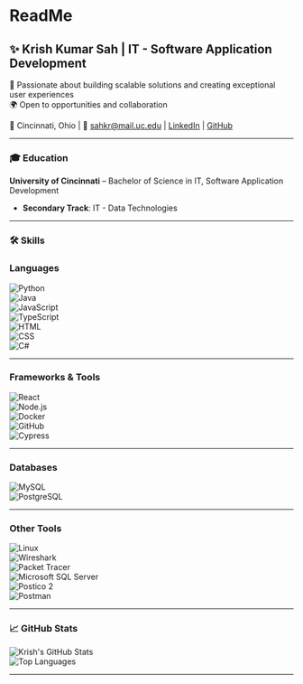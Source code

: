 # ReadMe

## ✨ Krish Kumar Sah | IT - Software Application Development  
🚀 Passionate about building scalable solutions and creating exceptional user experiences  
🌍 Open to opportunities and collaboration  

📍 Cincinnati, Ohio  |  📧 sahkr@mail.uc.edu  |  [LinkedIn](https://www.linkedin.com/in/krishsah/) | [GitHub](https://github.com/krishsah01)  

---

### 🎓 Education  
**University of Cincinnati** – Bachelor of Science in IT, Software Application Development  
- **Secondary Track**: IT - Data Technologies  

---

### 🛠 Skills  

### **Languages**  
![Python](https://img.shields.io/badge/Python-3670A0?style=for-the-badge&logo=python&logoColor=ffdd54)  
![Java](https://img.shields.io/badge/Java-007396?style=for-the-badge&logo=java&logoColor=white)  
![JavaScript](https://img.shields.io/badge/JavaScript-F7DF1E?style=for-the-badge&logo=javascript&logoColor=black)  
![TypeScript](https://img.shields.io/badge/TypeScript-3178C6?style=for-the-badge&logo=typescript&logoColor=white)  
![HTML](https://img.shields.io/badge/HTML5-E34F26?style=for-the-badge&logo=html5&logoColor=white)  
![CSS](https://img.shields.io/badge/CSS3-1572B6?style=for-the-badge&logo=css3&logoColor=white)  
![C#](https://img.shields.io/badge/C%23-239120?style=for-the-badge&logo=c-sharp&logoColor=white)  

---

### **Frameworks & Tools**  
![React](https://img.shields.io/badge/React-20232A?style=for-the-badge&logo=react&logoColor=61DAFB)  
![Node.js](https://img.shields.io/badge/Node.js-339933?style=for-the-badge&logo=nodedotjs&logoColor=white)  
![Docker](https://img.shields.io/badge/Docker-2496ED?style=for-the-badge&logo=docker&logoColor=white)  
![GitHub](https://img.shields.io/badge/GitHub-181717?style=for-the-badge&logo=github&logoColor=white)  
![Cypress](https://img.shields.io/badge/Cypress-17202C?style=for-the-badge&logo=cypress&logoColor=white)  

---

### **Databases**  
![MySQL](https://img.shields.io/badge/MySQL-4479A1?style=for-the-badge&logo=mysql&logoColor=white)  
![PostgreSQL](https://img.shields.io/badge/PostgreSQL-336791?style=for-the-badge&logo=postgresql&logoColor=white) 

---

### **Other Tools**  
![Linux](https://img.shields.io/badge/Linux-FCC624?style=for-the-badge&logo=linux&logoColor=black)  
![Wireshark](https://img.shields.io/badge/Wireshark-1679A7?style=for-the-badge&logo=wireshark&logoColor=white)  
![Packet Tracer](https://img.shields.io/badge/Packet%20Tracer-0094FF?style=for-the-badge&logo=cisco&logoColor=white)  
![Microsoft SQL Server](https://img.shields.io/badge/Microsoft%20SQL%20Server-CC2927?style=for-the-badge&logo=microsoftsqlserver&logoColor=white)  
![Postico 2](https://img.shields.io/badge/Postico_2-4A90E2?style=for-the-badge&logo=postgresql&logoColor=white)  
![Postman](https://img.shields.io/badge/Postman-FF6C37?style=for-the-badge&logo=postman&logoColor=white)  

---

### 📈 GitHub Stats  
![Krish's GitHub Stats](https://github-readme-stats.vercel.app/api?username=krishsah01&show_icons=true&theme=radical)  
![Top Languages](https://github-readme-stats.vercel.app/api/top-langs/?username=krishsah01&layout=compact&theme=radical)  

---

